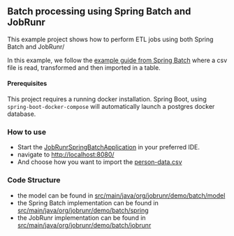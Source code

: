 ## Batch processing using Spring Batch and JobRunr

This example project shows how to perform ETL jobs using both Spring Batch and JobRunr/

In this example, we follow the [example guide from Spring Batch](https://spring.io/guides/gs/batch-processing) where 
a csv file is read, transformed and then imported in a table.

#### Prerequisites
This project requires a running docker installation. Spring Boot, using `spring-boot-docker-compose` will automatically launch a postgres docker database. 


### How to use
- Start the [JobRunrSpringBatchApplication](src/main/java/org/jobrunr/demo/batch/JobRunrSpringBatchApplication.java) in your preferred IDE.
- navigate to [http://localhost:8080/](http://localhost:8080/)
- And choose how you want to import the [person-data.csv](src/main/resources/person-data.csv)
  

### Code Structure
- the model can be found in [src/main/java/org/jobrunr/demo/batch/model](src/main/java/org/jobrunr/demo/batch/model)
- the Spring Batch implementation can be found in [src/main/java/org/jobrunr/demo/batch/spring](src/main/java/org/jobrunr/demo/batch/spring)
- the JobRunr implementation can be found in [src/main/java/org/jobrunr/demo/batch/jobrunr](src/main/java/org/jobrunr/demo/batch/jobrunr)